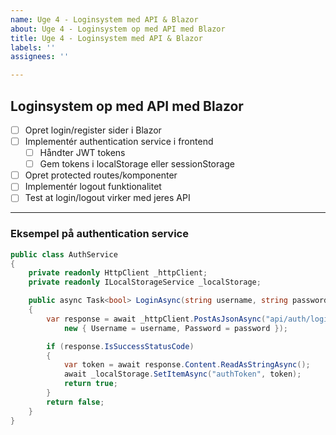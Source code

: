 ```yaml
---
name: Uge 4 - Loginsystem med API & Blazor
about: Uge 4 - Loginsystem op med API med Blazor
title: Uge 4 - Loginsystem med API & Blazor
labels: ''
assignees: ''

---
```


## Loginsystem op med API med Blazor

- [ ] Opret login/register sider i Blazor
- [ ] Implementér authentication service i frontend
  - [ ] Håndter JWT tokens
  - [ ] Gem tokens i localStorage eller sessionStorage
- [ ] Opret protected routes/komponenter
- [ ] Implementér logout funktionalitet
- [ ] Test at login/logout virker med jeres API

---

### Eksempel på authentication service

```csharp
public class AuthService
{
    private readonly HttpClient _httpClient;
    private readonly ILocalStorageService _localStorage;

    public async Task<bool> LoginAsync(string username, string password)
    {
        var response = await _httpClient.PostAsJsonAsync("api/auth/login",
            new { Username = username, Password = password });

        if (response.IsSuccessStatusCode)
        {
            var token = await response.Content.ReadAsStringAsync();
            await _localStorage.SetItemAsync("authToken", token);
            return true;
        }
        return false;
    }
}
```
